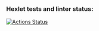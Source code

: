 ### Hexlet tests and linter status:
[![Actions Status](https://github.com/cuttlefish93/layout-designer-project-56/workflows/hexlet-check/badge.svg)](https://github.com/cuttlefish93/layout-designer-project-56/actions)